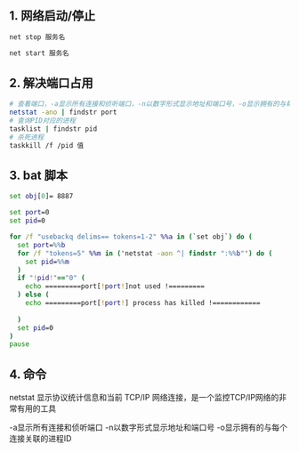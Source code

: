 ## 1. 网络启动/停止

```bat
net stop 服务名

net start 服务名
```

## 2. 解决端口占用

```sh
# 查看端口，-a显示所有连接和侦听端口，-n以数字形式显示地址和端口号，-o显示拥有的与每个连接关联的进程ID
netstat -ano | findstr port
# 查询PID对应的进程
tasklist | findstr pid
# 杀死进程
taskkill /f /pid 值
```

## 3. bat 脚本


```bat
set obj[0]= 8887

set port=0
set pid=0

for /f "usebackq delims== tokens=1-2" %%a in (`set obj`) do (
  set port=%%b
  for /f "tokens=5" %%m in ('netstat -aon ^| findstr ":%%b"') do (
    set pid=%%m
  )
  if "!pid!"=="0" (
    echo =========port[!port!]not used !=========
  ) else (
    echo =========port[!port!] process has killed !============
   
  )
  set pid=0
)
pause

```

## 4. 命令

netstat 显示协议统计信息和当前 TCP/IP 网络连接，是一个监控TCP/IP网络的非常有用的工具

-a显示所有连接和侦听端口
-n以数字形式显示地址和端口号
-o显示拥有的与每个连接关联的进程ID



